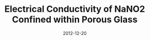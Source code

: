 ---
layout: publication
title: "Electrical Conductivity of NaNO2 Confined within Porous Glass"
authors: "L. Korotkova, V. Dvornikova, M. Vlasenko, T. Korotkova, A. Naberezhnov, Ewa Rysiakiewicz-Pasek"
date: 2012-12-20
journal: Ferroelectrics
source: http://www.tandfonline.com/doi/abs/10.1080/00150193.2013.786600
---